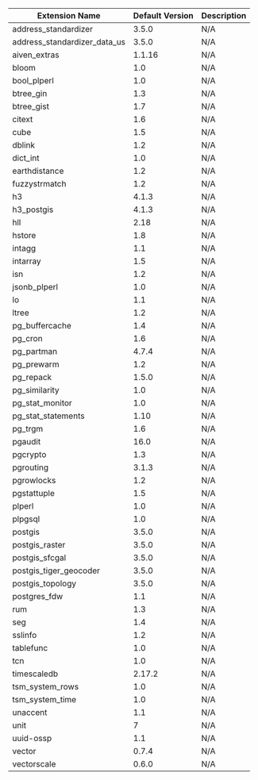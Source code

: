 <!-- vale off -->
| Extension Name | Default Version | Description |
|----------------|-----------------|-------------|
| address_standardizer | 3.5.0 | N/A |
| address_standardizer_data_us | 3.5.0 | N/A |
| aiven_extras | 1.1.16 | N/A |
| bloom | 1.0 | N/A |
| bool_plperl | 1.0 | N/A |
| btree_gin | 1.3 | N/A |
| btree_gist | 1.7 | N/A |
| citext | 1.6 | N/A |
| cube | 1.5 | N/A |
| dblink | 1.2 | N/A |
| dict_int | 1.0 | N/A |
| earthdistance | 1.2 | N/A |
| fuzzystrmatch | 1.2 | N/A |
| h3 | 4.1.3 | N/A |
| h3_postgis | 4.1.3 | N/A |
| hll | 2.18 | N/A |
| hstore | 1.8 | N/A |
| intagg | 1.1 | N/A |
| intarray | 1.5 | N/A |
| isn | 1.2 | N/A |
| jsonb_plperl | 1.0 | N/A |
| lo | 1.1 | N/A |
| ltree | 1.2 | N/A |
| pg_buffercache | 1.4 | N/A |
| pg_cron | 1.6 | N/A |
| pg_partman | 4.7.4 | N/A |
| pg_prewarm | 1.2 | N/A |
| pg_repack | 1.5.0 | N/A |
| pg_similarity | 1.0 | N/A |
| pg_stat_monitor | 1.0 | N/A |
| pg_stat_statements | 1.10 | N/A |
| pg_trgm | 1.6 | N/A |
| pgaudit | 16.0 | N/A |
| pgcrypto | 1.3 | N/A |
| pgrouting | 3.1.3 | N/A |
| pgrowlocks | 1.2 | N/A |
| pgstattuple | 1.5 | N/A |
| plperl | 1.0 | N/A |
| plpgsql | 1.0 | N/A |
| postgis | 3.5.0 | N/A |
| postgis_raster | 3.5.0 | N/A |
| postgis_sfcgal | 3.5.0 | N/A |
| postgis_tiger_geocoder | 3.5.0 | N/A |
| postgis_topology | 3.5.0 | N/A |
| postgres_fdw | 1.1 | N/A |
| rum | 1.3 | N/A |
| seg | 1.4 | N/A |
| sslinfo | 1.2 | N/A |
| tablefunc | 1.0 | N/A |
| tcn | 1.0 | N/A |
| timescaledb | 2.17.2 | N/A |
| tsm_system_rows | 1.0 | N/A |
| tsm_system_time | 1.0 | N/A |
| unaccent | 1.1 | N/A |
| unit | 7 | N/A |
| uuid-ossp | 1.1 | N/A |
| vector | 0.7.4 | N/A |
| vectorscale | 0.6.0 | N/A |
